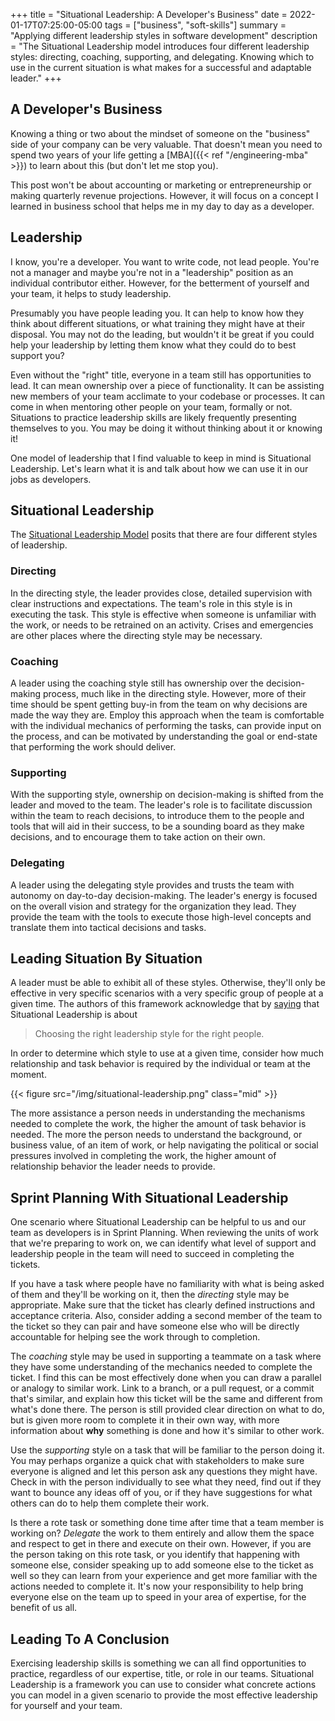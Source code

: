 +++
title = "Situational Leadership: A Developer's Business"
date = 2022-01-17T07:25:00-05:00
tags = ["business", "soft-skills"]
summary = "Applying different leadership styles in software development"
description = "The Situational Leadership model introduces four different leadership styles: directing, coaching, supporting, and delegating. Knowing which to use in the current situation is what makes for a successful and adaptable leader."
+++

## A Developer's Business

Knowing a thing or two about the mindset of someone on the "business" side of your
company can be very valuable. That doesn't mean you need to spend two years of your life
getting a [MBA]({{< ref "/engineering-mba" >}}) to learn about this (but don't
let me stop you).

This post won't be about accounting or marketing or entrepreneurship or making
quarterly revenue projections. However, it will focus on a concept I learned
in business school that helps me in my day to day as a developer.

## Leadership

I know, you're a developer. You want to write code, not lead people. You're not
a manager and maybe you're not in a "leadership" position as an individual
contributor either. However, for the betterment of yourself and your team, it
helps to study leadership.

Presumably you have people leading you. It can help to know
how they think about different situations, or what training they might have at
their disposal. You may not do the leading, but wouldn't it be great if you
could help your leadership by letting them know what they could do to best
support you?

Even without the "right" title, everyone in a team still has opportunities to
lead. It can mean ownership over a piece of functionality. It can be assisting
new members of your team acclimate to your codebase or processes. It can come
in when mentoring other people on your team, formally or not. Situations to
practice leadership skills are likely frequently presenting themselves to you.
You may be doing it without thinking about it or knowing it!

One model of leadership that I find valuable to keep in mind is Situational
Leadership. Let's learn what it is and talk about how we can use it in our jobs
as developers.

## Situational Leadership

The [Situational Leadership Model](https://en.wikipedia.org/wiki/Situational_leadership_theory) posits that there are four different styles of
leadership.

### Directing

In the directing style, the leader provides close, detailed supervision with
clear instructions and expectations. The team's role in this style is in
executing the task. This style is effective when someone is unfamiliar with the
work, or needs to be retrained on an activity. Crises and emergencies are other
places where the directing style may be necessary.

### Coaching

A leader using the coaching style still has ownership over the decision-making
process, much like in the directing style. However, more of their time should be
spent getting buy-in from the team on why decisions are made the way they are.
Employ this approach when the team is comfortable with the individual mechanics
of performing the tasks, can provide input on the process, and can be motivated
by understanding the goal or end-state that performing the work should deliver.

### Supporting

With the supporting style, ownership on decision-making is shifted from the
leader and moved to the team. The leader's role is to facilitate discussion
within the team to reach decisions, to introduce them to the people and tools
that will aid in their success, to be a sounding board as they make decisions,
and to encourage them to take action on their own.

### Delegating

A leader using the delegating style provides and trusts the team with autonomy
on day-to-day decision-making. The leader's energy is focused on the overall
vision and strategy for the organization they lead. They provide the team with
the tools to execute those high-level concepts and translate them into tactical
decisions and tasks.

## Leading Situation By Situation

A leader must be able to exhibit all of these styles. Otherwise, they'll only be
effective in very specific scenarios with a very specific group of people at a
given time. The authors of this framework acknowledge that by [saying](https://blogs.umass.edu/shabazz/2014/08/) that
Situational Leadership is about

> Choosing the right leadership style for the right people.

In order to determine which style to use at a given time, consider how much
relationship and task behavior is required by the individual or team at the
moment.

{{< figure src="/img/situational-leadership.png" class="mid" >}}

The more assistance a person needs in understanding the mechanisms needed
to complete the work, the higher the amount of task behavior is needed. The
more the person needs to understand the background, or business value, of an
item of work, or help navigating the political or social pressures involved in
completing the work, the higher amount of relationship behavior the leader needs
to provide.

## Sprint Planning With Situational Leadership

One scenario where Situational Leadership can be helpful to us and our team as
developers is in Sprint Planning. When reviewing the units of work that we're
preparing to work on, we can identify what level of support and leadership
people in the team will need to succeed in completing the tickets.

If you have a task where people have no familiarity with what is being asked of
them and they'll be working on it, then the *directing* style may be
appropriate. Make sure that the ticket has clearly defined instructions and
acceptance criteria. Also, consider adding a second member of the team to the
ticket so they can pair and have someone else who will be directly accountable
for helping see the work through to completion.

The *coaching* style may be used in supporting a teammate on a task where they
have some understanding of the mechanics needed to complete the ticket. I find
this can be most effectively done when you can draw a parallel or analogy to
similar work. Link to a branch, or a pull request, or a commit that's similar,
and explain how this ticket will be the same and different from what's done
there. The person is still provided clear direction on what to do, but is given
more room to complete it in their own way, with more information about __why__
something is done and how it's similar to other work.

Use the *supporting* style on a task that will be familiar to the person doing
it. You may perhaps organize a quick chat with stakeholders to make sure
everyone is aligned and let this person ask any questions they might have. Check
in with the person individually to see what they need, find out if they want to
bounce any ideas off of you, or if they have suggestions for what others can do
to help them complete their work.

Is there a rote task or something done time after time that a team member is
working on? *Delegate* the work to them entirely and allow them the space and
respect to get in there and execute on their own. However, if you are the person
taking on this rote task, or you identify that happening with someone else,
consider speaking up to add someone else to the ticket as well so they can learn
from your experience and get more familiar with the actions needed to complete
it. It's now your responsibility to help bring everyone else on the team up to
speed in your area of expertise, for the benefit of us all.

## Leading To A Conclusion

Exercising leadership skills is something we can all find opportunities to
practice, regardless of our expertise, title, or role in our teams. Situational
Leadership is a framework you can use to consider what concrete actions you can
model in a given scenario to provide the most effective leadership for yourself
and your team.
